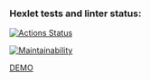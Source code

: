### Hexlet tests and linter status:
[![Actions Status](https://github.com/programmer-kazarin/frontend-project-44/actions/workflows/hexlet-check.yml/badge.svg)](https://github.com/programmer-kazarin/frontend-project-44/actions)

[![Maintainability](https://api.codeclimate.com/v1/badges/4369e70458218630ae3e/maintainability)](https://codeclimate.com/github/programmer-kazarin/frontend-project-44/maintainability)

[DEMO](https://asciinema.org/connect/88833674-acc5-498a-8e87-cddd7dbb87c7)